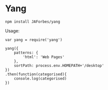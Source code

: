 Yang
====

`npm install JAForbes/yang`


Usage:


```
var yang = require('yang')

yang({
	patterns: {
		'html': 'Web Pages'
	},
	sortPath: process.env.HOMEPATH+'/desktop'
})
.then(function(categorised){
	console.log(categorised)
})

```